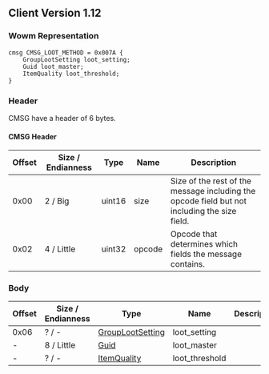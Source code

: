 ## Client Version 1.12

### Wowm Representation
```rust,ignore
cmsg CMSG_LOOT_METHOD = 0x007A {
    GroupLootSetting loot_setting;
    Guid loot_master;
    ItemQuality loot_threshold;
}
```
### Header
CMSG have a header of 6 bytes.

#### CMSG Header
| Offset | Size / Endianness | Type   | Name   | Description |
| ------ | ----------------- | ------ | ------ | ----------- |
| 0x00   | 2 / Big           | uint16 | size   | Size of the rest of the message including the opcode field but not including the size field.|
| 0x02   | 4 / Little        | uint32 | opcode | Opcode that determines which fields the message contains.|
### Body
| Offset | Size / Endianness | Type | Name | Description | Comment |
| ------ | ----------------- | ---- | ---- | ----------- | ------- |
| 0x06 | ? / - | [GroupLootSetting](grouplootsetting.md) | loot_setting |  |  |
| - | 8 / Little | [Guid](../spec/packed-guid.md) | loot_master |  |  |
| - | ? / - | [ItemQuality](itemquality.md) | loot_threshold |  |  |
